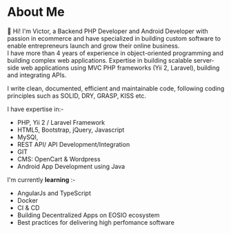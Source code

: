 # About Me
👋 Hi! I'm Victor, a  Backend PHP Developer and Android Developer with passion in  ecommerce and have specialized in building custom software to enable entrepreneurs launch and grow their online business.  
I have more than 4 years of experience in object-oriented programming and building complex web applications. 
Expertise in building scalable server-side web applications using MVC PHP frameworks (Yii 2, Laravel), building and integrating APIs.

I write clean, documented, efficient and maintainable code, following coding principles such as SOLID, DRY, GRASP, KISS etc.

I have expertise in:-

- PHP, Yii 2 / Laravel Framework
- HTML5, Bootstrap, jQuery, Javascript
- MySQl,
- REST API/ API Development/Integration
- GIT
- CMS: OpenCart & Wordpress
- Android App Development using Java 

I'm currently **learning** :-
- AngularJs and TypeScript
- Docker
- CI & CD
- Building Decentralized Apps on EOSIO ecosystem
- Best practices for delivering high perfomance software
